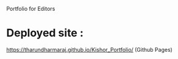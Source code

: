 Portfolio for Editors


# Deployed site :
https://tharundharmaraj.github.io/Kishor_Portfolio/ (Github Pages)

